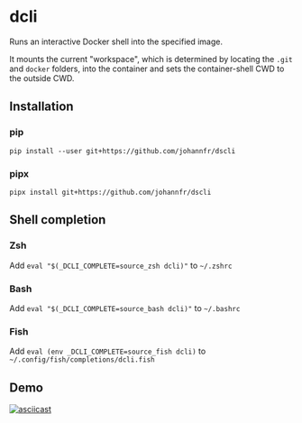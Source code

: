 # dcli

Runs an interactive Docker shell into the specified image.

It mounts the current "workspace", which is determined by locating the `.git` and `docker` folders, into the container and sets the container-shell CWD to the outside CWD.

## Installation

### pip
```
pip install --user git+https://github.com/johannfr/dscli
```

### pipx
```
pipx install git+https://github.com/johannfr/dscli
```

## Shell completion

### Zsh

Add `eval "$(_DCLI_COMPLETE=source_zsh dcli)"` to `~/.zshrc`

### Bash

Add `eval "$(_DCLI_COMPLETE=source_bash dcli)"` to `~/.bashrc`

### Fish

Add `eval (env _DCLI_COMPLETE=source_fish dcli)` to `~/.config/fish/completions/dcli.fish`

## Demo

[![asciicast](https://asciinema.org/a/cP0HTR9RtJj7e6dnyz0mu3Puk.svg)](https://asciinema.org/a/cP0HTR9RtJj7e6dnyz0mu3Puk)
